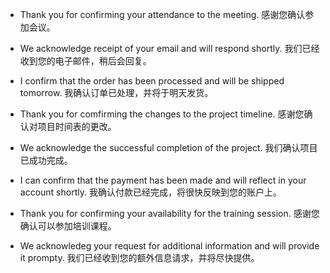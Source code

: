 * Thank you for confirming your attendance to the meeting. 感谢您确认参加会议。
* We acknowledge receipt of your email and will respond shortly. 我们已经收到您的电子邮件，稍后会回复。
* I confirm that the order has been processed and will be shipped tomorrow. 我确认订单已处理，并将于明天发货。

* Thank you for comfirming the changes to the project timeline. 感谢您确认对项目时间表的更改。
* We acknowledge the successful completion of the project. 我们确认项目已成功完成。

* I can confirm that the payment has been made and will reflect in your account shortly. 我确认付款已经完成，将很快反映到您的账户上。
* Thank you for confirming your availability for the training session. 感谢您确认可以参加培训课程。
* We acknowledeg your request for additional information and will provide it prompty. 我们已经收到您的额外信息请求，并将尽快提供。
